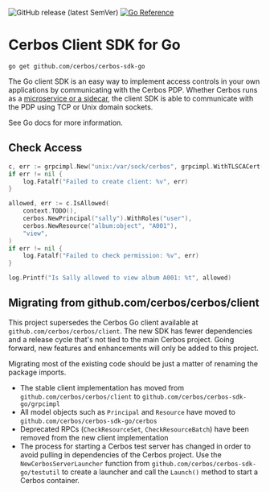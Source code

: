 ![GitHub release (latest SemVer)](https://img.shields.io/github/v/release/cerbos/cerbos-sdk-go?color=green&logo=github&sort=semver) [![Go Reference](https://pkg.go.dev/badge/github.com/cerbos/cerbos-sdk-go/client.svg)](https://pkg.go.dev/github.com/cerbos/cerbos-sdk-go)

# Cerbos Client SDK for Go

```
go get github.com/cerbos/cerbos-sdk-go
```

The Go client SDK is an easy way to implement access controls in your own applications by communicating with the Cerbos PDP. Whether Cerbos runs as a [microservice or a sidecar](https://docs.cerbos.dev/cerbos/deployment/index.html), the client SDK is able to communicate with the PDP using TCP or Unix domain sockets.

See Go docs for more information.

## Check Access


```go
c, err := grpcimpl.New("unix:/var/sock/cerbos", grpcimpl.WithTLSCACert("/path/to/ca.crt"))
if err != nil {
    log.Fatalf("Failed to create client: %v", err)
}

allowed, err := c.IsAllowed(
    context.TODO(),
    cerbos.NewPrincipal("sally").WithRoles("user"),
    cerbos.NewResource("album:object", "A001"),
    "view",
)
if err != nil {
    log.Fatalf("Failed to check permission: %v", err)
}

log.Printf("Is Sally allowed to view album A001: %t", allowed)
```

## Migrating from github.com/cerbos/cerbos/client

This project supersedes the Cerbos Go client available at `github.com/cerbos/cerbos/client`. The new SDK has fewer dependencies and a release cycle that's not tied to the main Cerbos project. Going forward, new features and enhancements will only be added to this project.

Migrating most of the existing code should be just a matter of renaming the package imports.

- The stable client implementation has moved from `github.com/cerbos/cerbos/client` to `github.com/cerbos/cerbos-sdk-go/grpcimpl`
- All model objects such as `Principal` and `Resource` have moved to `github.com/cerbos/cerbos-sdk-go/cerbos`
- Deprecated RPCs (`CheckResourceSet`, `CheckResourceBatch`) have been removed from the new client implementation
- The process for starting a Cerbos test server has changed in order to avoid pulling in dependencies of the Cerbos project. Use the `NewCerbosServerLauncher` function from `github.com/cerbos/cerbos-sdk-go/testutil` to create a launcher and call the `Launch()` method to start a Cerbos container.
